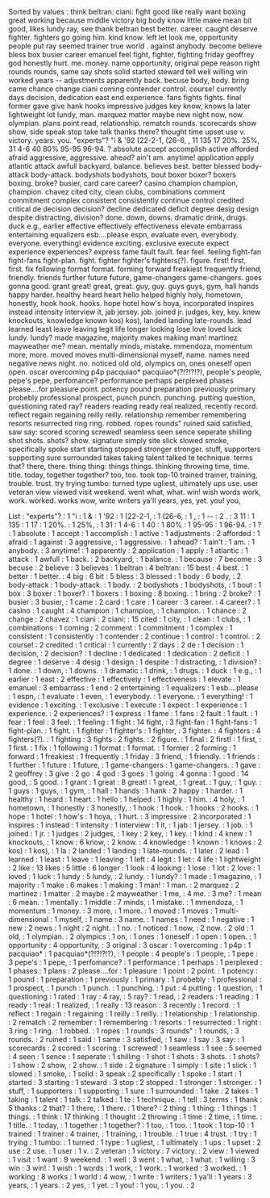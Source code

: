 Sorted by values :
think beltran: ciani: fight good like really want boxing great working because middle victory big body know little make mean bit good, likes lundy ray, see thank beltran best better. career. caught deserve fighter. fighters go going him. kind know. left let look me, opportunity people put ray seemed trainer true world . against anybody. become believe bless box busier career emanuel feel fight, fighter, fighting friday geoffrey god honestly hurt. me. money. name opportunity, original pepe reason right rounds rounds, same say shots solid started steward tell well willing win worked years -- adjustments apparently back. becuse body, body. bring came chance change ciani coming contender control. course! currently days decision, dedication east end experience. fans fights fights. final former gave give hank hooks impressive judges key know, knows la later lightweight lot lundy, man. marquez matter maybe new night now, now. olympian. plans point read, relationship. rematch rounds. scorecards show show, side speak stop take talk thanks there? thought time upset use v. victory. years. you. "experts"? "i & '92 (22-2-1, (26-6, , 11 135 17 20%. 25%, 31 4-6 40 80% 95-95 96-94. ? absolute accept accomplish active afforded afraid aggressive, aggressive. ahead? ain't am. anytime! application apply atlantic attack awfull backyard, balance. believes best. better blessed body-attack body-attack. bodyshots bodyshots, bout boxer boxer? boxers boxing. broke? busier, card care career? casino champion champion, champion. chavez cited city, clean clubs, combinations comment commitment complex consistent consistently continue control credited critical de decision decision? decline dedicated deficit degree desig design despite distracting, division? done. down, downs. dramatic drink, drugs. duck e.g., earlier effective effectively effectiveness elevate embarrass entertaining equalizers esb....please espn, evaluate even, everybody. everyone. everything! evidence exciting. exclusive execute expect experience experiences? express fame fault fault. fear feel. feeling fight-fan fight-fans fight-plan. fight. fighter fighter's fighters(?). figure. first! first, first. fix following format format. forming forward freakiest frequently friend, friendly. friends further future future, game-changers game-changers. goes gonna good. grant great! great, great. guy, guy. guys guys, gym, hall hands happy harder. healthy heard heart hello helped highly holy, hometown, honestly, hook hook. hooks. hope hotel how's hoya, incorporated inspires instead intensity interview it, jab jersey. job. joined jr. judges, key, key. knew knockouts, knowledge known kos) kos), landed landing late-rounds. lead learned least leave leaving legit life longer looking lose love loved luck lundy. lundy? made magazine, majority makes making man! martinez mayweather me? mean. mentally minds, mistake. mmendoza, momentum more, more. moved moves multi-dimensional myself, name. names need negative news night. no. noticed old old, olympics on, ones oneself open open. oscar overcoming p4p pacquiao* pacquiao*(?!?!?!?), people's people, pepe's pepe, perfomance? performance perhaps perplexed phases please....for pleasure point. potency pound preparation previously primary probebly professional prospect, punch punch. punching. putting question, questioning rated ray? readers reading ready real realized, recently record. reflect regain regaining reilly reilly. relationship remember remembering resorts resurrected ring ring. robbed. ropes rounds" ruined said satisfied, saw say: scored scoring screwed! seamless seen sence seperate shilling shot shots. shots? show. signature simply site slick slowed smoke, specifically spoke start starting stopped stronger stronger. stuff, supporters supporting sure surrounded takes taking talent talked te technique. terms that? there, there. thing thing: things things. thinking throwing time, time. title. today, together together? too, too. took top-10 trained trainer, training, trouble. trust. try trying tumbo: turned type ugliest, ultimately ups use. user veteran view viewed visit weekend. went what, what. win! wish words work, work. worked. works wow, write writers ya'll years, yes, yet. you! you, 

List :
"experts"? : 1
"i : 1
& : 1
'92 : 1
(22-2-1, : 1
(26-6, : 1
, : 1
-- : 2
. : 3
11 : 1
135 : 1
17 : 1
20%. : 1
25%, : 1
31 : 1
4-6 : 1
40 : 1
80% : 1
95-95 : 1
96-94. : 1
? : 1
absolute : 1
accept : 1
accomplish : 1
active : 1
adjustments : 2
afforded : 1
afraid : 1
against : 3
aggressive, : 1
aggressive. : 1
ahead? : 1
ain't : 1
am. : 1
anybody. : 3
anytime! : 1
apparently : 2
application : 1
apply : 1
atlantic : 1
attack : 1
awfull : 1
back. : 2
backyard, : 1
balance. : 1
because : 7
become : 3
becuse : 2
believe : 3
believes : 1
beltran : 4
beltran: : 15
best : 4
best. : 1
better : 1
better. : 4
big : 6
bit : 5
bless : 3
blessed : 1
body : 6
body, : 2
body-attack : 1
body-attack. : 1
body. : 2
bodyshots : 1
bodyshots, : 1
bout : 1
box : 3
boxer : 1
boxer? : 1
boxers : 1
boxing : 8
boxing. : 1
bring : 2
broke? : 1
busier : 3
busier, : 1
came : 2
card : 1
care : 1
career : 3
career. : 4
career? : 1
casino : 1
caught : 4
champion : 1
champion, : 1
champion. : 1
chance : 2
change : 2
chavez : 1
ciani : 2
ciani: : 15
cited : 1
city, : 1
clean : 1
clubs, : 1
combinations : 1
coming : 2
comment : 1
commitment : 1
complex : 1
consistent : 1
consistently : 1
contender : 2
continue : 1
control : 1
control. : 2
course! : 2
credited : 1
critical : 1
currently : 2
days : 2
de : 1
decision : 1
decision, : 2
decision? : 1
decline : 1
dedicated : 1
dedication : 2
deficit : 1
degree : 1
deserve : 4
desig : 1
design : 1
despite : 1
distracting, : 1
division? : 1
done. : 1
down, : 1
downs. : 1
dramatic : 1
drink, : 1
drugs. : 1
duck : 1
e.g., : 1
earlier : 1
east : 2
effective : 1
effectively : 1
effectiveness : 1
elevate : 1
emanuel : 3
embarrass : 1
end : 2
entertaining : 1
equalizers : 1
esb....please : 1
espn, : 1
evaluate : 1
even, : 1
everybody. : 1
everyone. : 1
everything! : 1
evidence : 1
exciting. : 1
exclusive : 1
execute : 1
expect : 1
experience : 1
experience. : 2
experiences? : 1
express : 1
fame : 1
fans : 2
fault : 1
fault. : 1
fear : 1
feel : 3
feel. : 1
feeling : 1
fight : 14
fight, : 3
fight-fan : 1
fight-fans : 1
fight-plan. : 1
fight. : 1
fighter : 1
fighter's : 1
fighter, : 3
fighter. : 4
fighters : 4
fighters(?). : 1
fighting : 3
fights : 2
fights. : 2
figure. : 1
final : 2
first! : 1
first, : 1
first. : 1
fix : 1
following : 1
format : 1
format. : 1
former : 2
forming : 1
forward : 1
freakiest : 1
frequently : 1
friday : 3
friend, : 1
friendly. : 1
friends : 1
further : 1
future : 1
future, : 1
game-changers : 1
game-changers. : 1
gave : 2
geoffrey : 3
give : 2
go : 4
god : 3
goes : 1
going : 4
gonna : 1
good : 14
good, : 5
good. : 1
grant : 1
great : 8
great! : 1
great, : 1
great. : 1
guy, : 1
guy. : 1
guys : 1
guys, : 1
gym, : 1
hall : 1
hands : 1
hank : 2
happy : 1
harder. : 1
healthy : 1
heard : 1
heart : 1
hello : 1
helped : 1
highly : 1
him. : 4
holy, : 1
hometown, : 1
honestly : 3
honestly, : 1
hook : 1
hook. : 1
hooks : 2
hooks. : 1
hope : 1
hotel : 1
how's : 1
hoya, : 1
hurt. : 3
impressive : 2
incorporated : 1
inspires : 1
instead : 1
intensity : 1
interview : 1
it, : 1
jab : 1
jersey. : 1
job. : 1
joined : 1
jr. : 1
judges : 2
judges, : 1
key : 2
key, : 1
key. : 1
kind : 4
knew : 1
knockouts, : 1
know : 6
know, : 2
know. : 4
knowledge : 1
known : 1
knows : 2
kos) : 1
kos), : 1
la : 2
landed : 1
landing : 1
late-rounds. : 1
later : 2
lead : 1
learned : 1
least : 1
leave : 1
leaving : 1
left : 4
legit : 1
let : 4
life : 1
lightweight : 2
like : 13
likes : 5
little : 6
longer : 1
look : 4
looking : 1
lose : 1
lot : 2
love : 1
loved : 1
luck : 1
lundy : 5
lundy, : 2
lundy. : 1
lundy? : 1
made : 1
magazine, : 1
majority : 1
make : 6
makes : 1
making : 1
man! : 1
man. : 2
marquez : 2
martinez : 1
matter : 2
maybe : 2
mayweather : 1
me, : 4
me. : 3
me? : 1
mean : 6
mean. : 1
mentally : 1
middle : 7
minds, : 1
mistake. : 1
mmendoza, : 1
momentum : 1
money. : 3
more, : 1
more. : 1
moved : 1
moves : 1
multi-dimensional : 1
myself, : 1
name : 3
name. : 1
names : 1
need : 1
negative : 1
new : 2
news : 1
night : 2
night. : 1
no. : 1
noticed : 1
now, : 2
now. : 2
old : 1
old, : 1
olympian. : 2
olympics : 1
on, : 1
ones : 1
oneself : 1
open : 1
open. : 1
opportunity : 4
opportunity, : 3
original : 3
oscar : 1
overcoming : 1
p4p : 1
pacquiao* : 1
pacquiao*(?!?!?!?), : 1
people : 4
people's : 1
people, : 1
pepe : 3
pepe's : 1
pepe, : 1
perfomance? : 1
performance : 1
perhaps : 1
perplexed : 1
phases : 1
plans : 2
please....for : 1
pleasure : 1
point : 2
point. : 1
potency : 1
pound : 1
preparation : 1
previously : 1
primary : 1
probebly : 1
professional : 1
prospect, : 1
punch : 1
punch. : 1
punching. : 1
put : 4
putting : 1
question, : 1
questioning : 1
rated : 1
ray : 4
ray, : 5
ray? : 1
read, : 2
readers : 1
reading : 1
ready : 1
real : 1
realized, : 1
really : 13
reason : 3
recently : 1
record. : 1
reflect : 1
regain : 1
regaining : 1
reilly : 1
reilly. : 1
relationship : 1
relationship. : 2
rematch : 2
remember : 1
remembering : 1
resorts : 1
resurrected : 1
right : 3
ring : 1
ring. : 1
robbed. : 1
ropes : 1
rounds : 3
rounds" : 1
rounds, : 3
rounds. : 2
ruined : 1
said : 1
same : 3
satisfied, : 1
saw : 1
say : 3
say: : 1
scorecards : 2
scored : 1
scoring : 1
screwed! : 1
seamless : 1
see : 5
seemed : 4
seen : 1
sence : 1
seperate : 1
shilling : 1
shot : 1
shots : 3
shots. : 1
shots? : 1
show : 2
show, : 2
show. : 1
side : 2
signature : 1
simply : 1
site : 1
slick : 1
slowed : 1
smoke, : 1
solid : 3
speak : 2
specifically : 1
spoke : 1
start : 1
started : 3
starting : 1
steward : 3
stop : 2
stopped : 1
stronger : 1
stronger. : 1
stuff, : 1
supporters : 1
supporting : 1
sure : 1
surrounded : 1
take : 2
takes : 1
taking : 1
talent : 1
talk : 2
talked : 1
te : 1
technique. : 1
tell : 3
terms : 1
thank : 5
thanks : 2
that? : 1
there, : 1
there. : 1
there? : 2
thing : 1
thing: : 1
things : 1
things. : 1
think : 17
thinking : 1
thought : 2
throwing : 1
time : 2
time, : 1
time. : 1
title. : 1
today, : 1
together : 1
together? : 1
too, : 1
too. : 1
took : 1
top-10 : 1
trained : 1
trainer : 4
trainer, : 1
training, : 1
trouble. : 1
true : 4
trust. : 1
try : 1
trying : 1
tumbo: : 1
turned : 1
type : 1
ugliest, : 1
ultimately : 1
ups : 1
upset : 2
use : 2
use. : 1
user : 1
v. : 2
veteran : 1
victory : 7
victory. : 2
view : 1
viewed : 1
visit : 1
want : 9
weekend. : 1
well : 3
went : 1
what, : 1
what. : 1
willing : 3
win : 3
win! : 1
wish : 1
words : 1
work, : 1
work. : 1
worked : 3
worked. : 1
working : 8
works : 1
world : 4
wow, : 1
write : 1
writers : 1
ya'll : 1
years : 3
years, : 1
years. : 2
yes, : 1
yet. : 1
you! : 1
you, : 1
you. : 2
